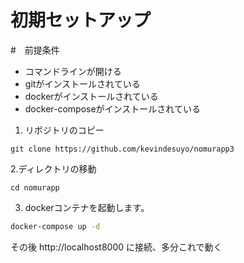 # 初期セットアップ

#　前提条件
- コマンドラインが開ける
- gitがインストールされている
- dockerがインストールされている
- docker-composeがインストールされている 



1. リポジトリのコピー
```
git clone https://github.com/kevindesuyo/nomurapp3
```
2.ディレクトリの移動
```
cd nomurapp
```

3. dockerコンテナを起動します。

```bash
docker-compose up -d
```

その後 http://localhost8000 に接続、多分これで動く